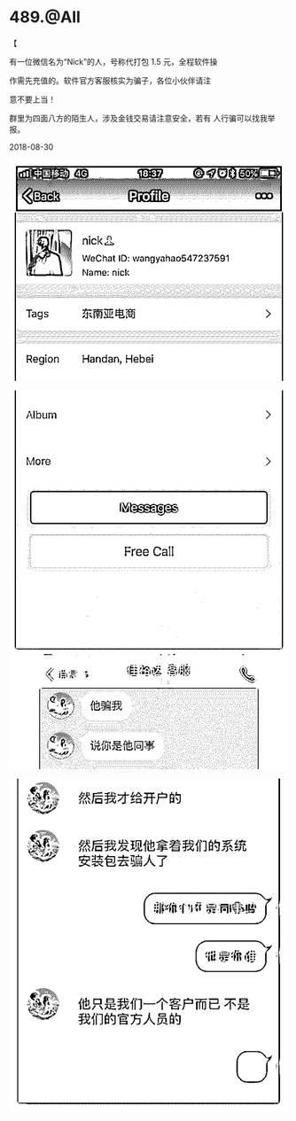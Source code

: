 # 489.@All

【

有一位微信名为“Nick”的人，号称代打包 1.5 元，全程软件操

作需先充值的。软件官方客服核实为骗子，各位小伙伴请注

意不要上当！

群里为四面八方的陌生人，涉及金钱交易请注意安全，若有 人行骗可以找我举报。

2018-08-30

![image](img/Image_063.png)

![image](img/Image_064.png)

![image](img/Image_065.png)